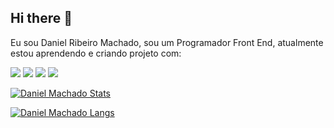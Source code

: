 ## Hi there 👋

Eu sou Daniel Ribeiro Machado, sou um Programador Front End, atualmente estou aprendendo e criando projeto com:

<img src="https://img.shields.io/badge/HTML5-E34F26?style=for-the-badge&logo=html5&logoColor=white">

<img src="https://img.shields.io/badge/CSS3-1572B6?style=for-the-badge&logo=css3&logoColor=white">

<img src="https://img.shields.io/badge/JavaScript-323330?style=for-the-badge&logo=javascript&logoColor=F7DF1E">

<img src="https://img.shields.io/badge/React-20232A?style=for-the-badge&logo=react&logoColor=61DAFB">

[![Daniel Machado Stats](https://github-readme-stats.vercel.app/api?username=DanielMachado-web)](https://github.com/anuraghazra/github-readme-stats)

[![Daniel Machado Langs](https://github-readme-stats.vercel.app/api/top-langs/?username=DanielMachado-web)](https://github.com/anuraghazra/github-readme-stats)
